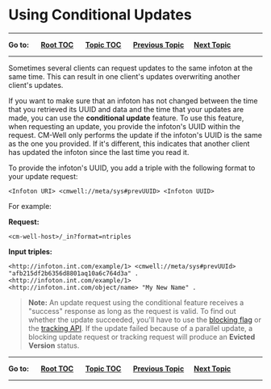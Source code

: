 # Using Conditional Updates

----

**Go to:** &nbsp;&nbsp;&nbsp;&nbsp; [**Root TOC**](CM-Well.RootTOC.md) &nbsp;&nbsp;&nbsp;&nbsp; [**Topic TOC**](API.TOC.md) &nbsp;&nbsp;&nbsp;&nbsp; [**Previous Topic**](API.UsingTheBlockingFlag.md)&nbsp;&nbsp;&nbsp;&nbsp; [**Next Topic**](API.Traversal.TOC.md)  

----

Sometimes several clients can request updates to the same infoton at the same time. This can result in one client's updates overwriting another client's updates.

If you want to make sure that an infoton has not changed between the time that you retrieved its UUID and data and the time that your updates are made, you can use the **conditional update** feature. To use this feature, when requesting an update, you provide the infoton's UUID within the request. CM-Well only performs the update if the infoton's UUID is the same as the one you provided. If it's different, this indicates that another client has updated the infoton since the last time you read it.

To provide the infoton's UUID, you add a triple with the following format to your update request:

    <Infoton URI> <cmwell://meta/sys#prevUUID> <Infoton UUID>

For example:

**Request:**

    <cm-well-host>/_in?format=ntriples

**Input triples:**

    <http://infoton.int.com/example/1> <cmwell://meta/sys#prevUUId> "afb215df2b6356d8801aq10a6c764d3a" .
    <http://infoton.int.com/example/1> <http://infoton.int.com/object/name> "My New Name" .


>**Note:** An update request using the conditional feature receives a "success" response as long as the request is valid.
To find out whether the update succeeded, you'll have to use the [blocking flag](API.UsingTheBlockingFlag.md) or the [tracking API](API.Update.TrackUpdates.md). If the update failed because of a parallel update, a blocking update request or tracking request will produce an **Evicted Version** status.

----

**Go to:** &nbsp;&nbsp;&nbsp;&nbsp; [**Root TOC**](CM-Well.RootTOC.md) &nbsp;&nbsp;&nbsp;&nbsp; [**Topic TOC**](API.TOC.md) &nbsp;&nbsp;&nbsp;&nbsp; [**Previous Topic**](API.UsingTheBlockingFlag.md)&nbsp;&nbsp;&nbsp;&nbsp; [**Next Topic**](API.Traversal.TOC.md)  

----